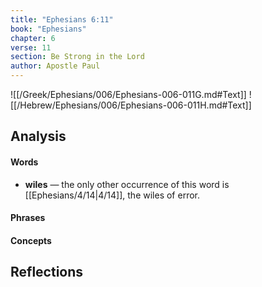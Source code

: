 ```yaml
---
title: "Ephesians 6:11"
book: "Ephesians"
chapter: 6
verse: 11
section: Be Strong in the Lord
author: Apostle Paul
---
```

![[/Greek/Ephesians/006/Ephesians-006-011G.md#Text]]
![[/Hebrew/Ephesians/006/Ephesians-006-011H.md#Text]]

## Analysis

#### Words
- **wiles** — the only other occurrence of this word is [[Ephesians/4/14|4/14]], the wiles of error.

#### Phrases

#### Concepts

## Reflections
